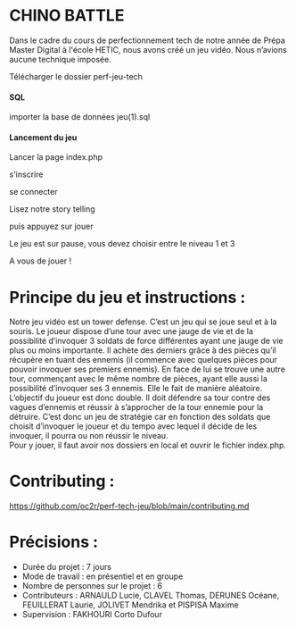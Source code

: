 # CHINO BATTLE
Dans le cadre du cours de perfectionnement tech de notre année de Prépa Master Digital à l'école HETIC, nous avons créé un jeu vidéo. Nous n’avions aucune technique imposée.

Télécharger le dossier perf-jeu-tech

#### SQL ####
importer la base de données jeu(1).sql
####     ####


#### Lancement du jeu ####
Lancer la page index.php

s'inscrire

se connecter

Lisez notre story telling

puis appuyez sur jouer

Le jeu est sur pause, vous devez choisir entre le niveau 1 et 3

A vous de jouer !
# Principe du jeu et instructions :
Notre jeu vidéo est un tower defense. C’est un jeu qui se joue seul et à la souris. Le joueur dispose d’une tour avec une jauge de vie et de la possibilité d’invoquer 3 soldats de force différentes ayant une jauge de vie plus ou moins importante. Il achète des derniers grâce à des pièces qu’il récupère en tuant des ennemis (il commence avec quelques pièces pour pouvoir invoquer ses premiers ennemis). En face de lui se trouve une autre tour, commençant avec le même nombre de pièces, ayant elle aussi la possibilité d’invoquer ses 3 ennemis. Elle le fait de manière aléatoire.  
L’objectif du joueur est donc double. Il doit défendre sa tour contre des vagues d’ennemis et réussir à s’approcher de la tour ennemie pour la détruire. C’est donc un jeu de stratégie car en fonction des soldats que choisit d’invoquer le joueur et du tempo avec lequel il décide de les invoquer, il pourra ou non réussir le niveau.  
Pour y jouer, il faut avoir nos dossiers en local et ouvrir le fichier index.php.

# Contributing : 
https://github.com/oc2r/perf-tech-jeu/blob/main/contributing.md

# Précisions : 
- Durée du projet : 7 jours
- Mode de travail : en présentiel et en groupe
- Nombre de personnes sur le projet : 6
- Contributeurs : ARNAULD Lucie, CLAVEL Thomas, DERUNES Océane, FEUILLERAT Laurie, JOLIVET Mendrika et PISPISA Maxime
- Supervision : FAKHOURI Corto Dufour

